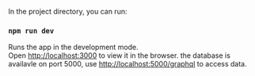In the project directory, you can run:

### `npm run dev`

Runs the app in the development mode.\
Open [http://localhost:3000](http://localhost:3000) to view it in the browser.
the database is availavle on port 5000, use [http://localhost:5000/graphql](http://localhost:5000/graphql) to access data.
